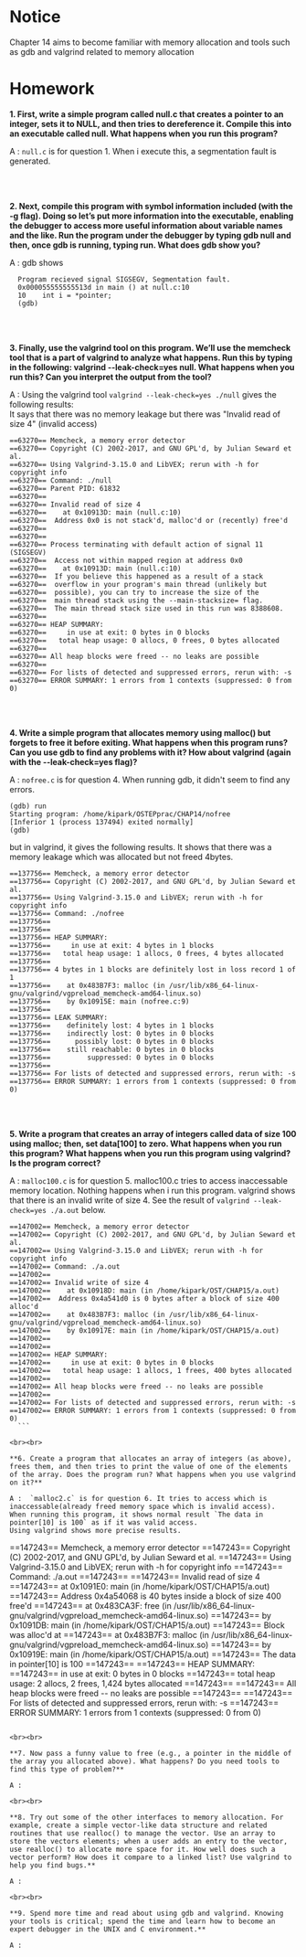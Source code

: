 
# Notice

Chapter 14 aims to become familiar with memory allocation and tools such as gdb and valgrind related to memory allocation  

# Homework

**1. First, write a simple program called null.c that creates a pointer to an integer, sets it to NULL, and then tries to dereference it. Compile this into an executable called null. What happens when you run this program?**  

A : `null.c` is for question 1. When i execute this, a segmentation fault is generated.  

<br><br>  

**2. Next, compile this program with symbol information included (with the -g flag). Doing so let’s put more information into the executable, enabling the debugger to access more useful information about variable names and the like. Run the program under the debugger by typing gdb null and then, once gdb is running, typing
run. What does gdb show you?**  

A : gdb shows 
  ```
    Program recieved signal SIGSEGV, Segmentation fault.
    0x000055555555513d in main () at null.c:10
    10    int i = *pointer;
    (gdb)
  ```
  
<br><br>  

**3. Finally, use the valgrind tool on this program. We’ll use the memcheck tool that is a part of valgrind to analyze what happens. Run this by typing in the following: valgrind --leak-check=yes null. What happens when you run this? Can you interpret the output from the tool?**  

A : Using the valgrind tool `valgrind --leak-check=yes ./null` gives the following results:  
  It says that there was no memory leakage but there was "Invalid read of size 4" (invalid access)  
  
  ```
  ==63270== Memcheck, a memory error detector
  ==63270== Copyright (C) 2002-2017, and GNU GPL'd, by Julian Seward et al.
  ==63270== Using Valgrind-3.15.0 and LibVEX; rerun with -h for copyright info
  ==63270== Command: ./null
  ==63270== Parent PID: 61832
  ==63270== 
  ==63270== Invalid read of size 4
  ==63270==    at 0x10913D: main (null.c:10)
  ==63270==  Address 0x0 is not stack'd, malloc'd or (recently) free'd
  ==63270== 
  ==63270== 
  ==63270== Process terminating with default action of signal 11 (SIGSEGV)
  ==63270==  Access not within mapped region at address 0x0
  ==63270==    at 0x10913D: main (null.c:10)
  ==63270==  If you believe this happened as a result of a stack
  ==63270==  overflow in your program's main thread (unlikely but
  ==63270==  possible), you can try to increase the size of the
  ==63270==  main thread stack using the --main-stacksize= flag.
  ==63270==  The main thread stack size used in this run was 8388608.
  ==63270== 
  ==63270== HEAP SUMMARY:
  ==63270==     in use at exit: 0 bytes in 0 blocks
  ==63270==   total heap usage: 0 allocs, 0 frees, 0 bytes allocated
  ==63270== 
  ==63270== All heap blocks were freed -- no leaks are possible
  ==63270== 
  ==63270== For lists of detected and suppressed errors, rerun with: -s
  ==63270== ERROR SUMMARY: 1 errors from 1 contexts (suppressed: 0 from 0)
  ```  

<br><br>  

**4. Write a simple program that allocates memory using malloc() but forgets to free it before exiting. What happens when this program runs? Can you use gdb to find any problems with it? How about valgrind (again with the --leak-check=yes flag)?**  

A :  `nofree.c` is for question 4. When running gdb, it didn't seem to find any errors.
  ```
  (gdb) run
  Starting program: /home/kipark/OSTEPprac/CHAP14/nofree
  [Inferior 1 (process 137494) exited normally]
  (gdb)
  ```
  
  but in valgrind, it gives the following results. It shows that there was a memory leakage which was allocated but not freed 4bytes.  
  ```
  ==137756== Memcheck, a memory error detector
  ==137756== Copyright (C) 2002-2017, and GNU GPL'd, by Julian Seward et al.
  ==137756== Using Valgrind-3.15.0 and LibVEX; rerun with -h for copyright info
  ==137756== Command: ./nofree
  ==137756==
  ==137756==
  ==137756== HEAP SUMMARY:
  ==137756==     in use at exit: 4 bytes in 1 blocks
  ==137756==   total heap usage: 1 allocs, 0 frees, 4 bytes allocated
  ==137756==
  ==137756== 4 bytes in 1 blocks are definitely lost in loss record 1 of 1
  ==137756==    at 0x483B7F3: malloc (in /usr/lib/x86_64-linux-gnu/valgrind/vgpreload_memcheck-amd64-linux.so)
  ==137756==    by 0x10915E: main (nofree.c:9)
  ==137756==
  ==137756== LEAK SUMMARY:
  ==137756==    definitely lost: 4 bytes in 1 blocks
  ==137756==    indirectly lost: 0 bytes in 0 blocks
  ==137756==      possibly lost: 0 bytes in 0 blocks
  ==137756==    still reachable: 0 bytes in 0 blocks
  ==137756==         suppressed: 0 bytes in 0 blocks
  ==137756==
  ==137756== For lists of detected and suppressed errors, rerun with: -s
  ==137756== ERROR SUMMARY: 1 errors from 1 contexts (suppressed: 0 from 0)
  ```
  
<br><br>  

**5. Write a program that creates an array of integers called data of size 100 using malloc; then, set data[100] to zero. What happens when you run this program? What happens when you run this program using valgrind? Is the program correct?**  

A : `malloc100.c` is for question 5. malloc100.c tries to access inaccessable memory location. Nothing happens when i run this program.
    valgrind shows that there is an invalid write of size 4. See the result of `valgrind --leak-check=yes ./a.out` below.  
  ```
  ==147002== Memcheck, a memory error detector
  ==147002== Copyright (C) 2002-2017, and GNU GPL'd, by Julian Seward et al.
  ==147002== Using Valgrind-3.15.0 and LibVEX; rerun with -h for copyright info
  ==147002== Command: ./a.out
  ==147002==
  ==147002== Invalid write of size 4
  ==147002==    at 0x10918D: main (in /home/kipark/OST/CHAP15/a.out)
  ==147002==  Address 0x4a541d0 is 0 bytes after a block of size 400 alloc'd
  ==147002==    at 0x483B7F3: malloc (in /usr/lib/x86_64-linux-gnu/valgrind/vgpreload_memcheck-amd64-linux.so)
  ==147002==    by 0x10917E: main (in /home/kipark/OST/CHAP15/a.out)
  ==147002==
  ==147002==
  ==147002== HEAP SUMMARY:
  ==147002==     in use at exit: 0 bytes in 0 blocks
  ==147002==   total heap usage: 1 allocs, 1 frees, 400 bytes allocated
  ==147002==
  ==147002== All heap blocks were freed -- no leaks are possible
  ==147002==
  ==147002== For lists of detected and suppressed errors, rerun with: -s
  ==147002== ERROR SUMMARY: 1 errors from 1 contexts (suppressed: 0 from 0)
    ```
  
<br><br>  

**6. Create a program that allocates an array of integers (as above), frees them, and then tries to print the value of one of the elements of the array. Does the program run? What happens when you use valgrind on it?**  

A :  `malloc2.c` is for question 6. It tries to access which is inaccessable(already freed memory space which is invalid access).
  When running this program, it shows normal result `The data in pointer[10] is 100` as if it was valid access.
  Using valgrind shows more precise results.
  
  ```
  ==147243== Memcheck, a memory error detector
  ==147243== Copyright (C) 2002-2017, and GNU GPL'd, by Julian Seward et al.
  ==147243== Using Valgrind-3.15.0 and LibVEX; rerun with -h for copyright info
  ==147243== Command: ./a.out
  ==147243==
  ==147243== Invalid read of size 4
  ==147243==    at 0x1091E0: main (in /home/kipark/OST/CHAP15/a.out)
  ==147243==  Address 0x4a54068 is 40 bytes inside a block of size 400 free'd
  ==147243==    at 0x483CA3F: free (in /usr/lib/x86_64-linux-gnu/valgrind/vgpreload_memcheck-amd64-linux.so)
  ==147243==    by 0x1091DB: main (in /home/kipark/OST/CHAP15/a.out)
  ==147243==  Block was alloc'd at
  ==147243==    at 0x483B7F3: malloc (in /usr/lib/x86_64-linux-gnu/valgrind/vgpreload_memcheck-amd64-linux.so)
  ==147243==    by 0x10919E: main (in /home/kipark/OST/CHAP15/a.out)
  ==147243==
  The data in pointer[10] is 100
  ==147243==
  ==147243== HEAP SUMMARY:
  ==147243==     in use at exit: 0 bytes in 0 blocks
  ==147243==   total heap usage: 2 allocs, 2 frees, 1,424 bytes allocated
  ==147243==
  ==147243== All heap blocks were freed -- no leaks are possible
  ==147243==
  ==147243== For lists of detected and suppressed errors, rerun with: -s
  ==147243== ERROR SUMMARY: 1 errors from 1 contexts (suppressed: 0 from 0)
```

<br><br>  

**7. Now pass a funny value to free (e.g., a pointer in the middle of the array you allocated above). What happens? Do you need tools to find this type of problem?**  

A :  
  
<br><br>  

**8. Try out some of the other interfaces to memory allocation. For example, create a simple vector-like data structure and related routines that use realloc() to manage the vector. Use an array to store the vectors elements; when a user adds an entry to the vector, use realloc() to allocate more space for it. How well does such a vector perform? How does it compare to a linked list? Use valgrind to help you find bugs.**  

A :  
  
<br><br>  

**9. Spend more time and read about using gdb and valgrind. Knowing your tools is critical; spend the time and learn how to become an expert debugger in the UNIX and C environment.**  

A :  
